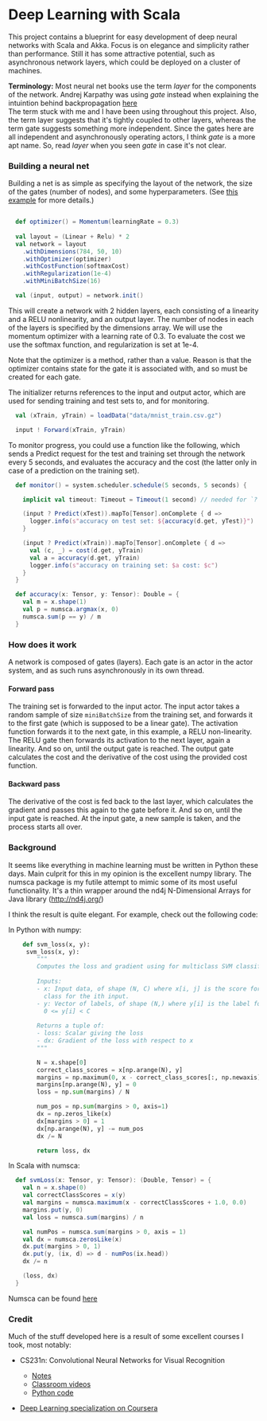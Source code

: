 
# Deep Learning with Scala

This project contains a blueprint for easy development of deep neural networks with Scala and Akka.
Focus is on elegance and simplicity rather than performance. 
Still it has some attractive potential, such as asynchronous network layers, which could be deployed on a cluster of machines.

**Terminology:** Most neural net books use the term _layer_ for the components of the network. 
Andrej Karpathy was using _gate_ instead when explaining the intuintion behind backpropagation [here](http://cs231n.github.io/optimization-2/#intuitive)  
The term stuck with me and I have been using throughout this project. 
Also, the term layer suggests that it's tightly coupled to other layers, whereas the term gate suggests something more independent.
Since the gates here are all independent and asynchronously operating actors, I think _gate_ is a more apt name.
So, read _layer_ when you seen _gate_ in case it's not clear.


### Building a neural net
Building a net is as simple as specifying the layout of the network, 
the size of the gates (number of nodes), and some hyperparameters. 
(See [this example](https://github.com/koen-dejonghe/deep-learning-scala/blob/master/src/main/scala/botkop/nn/akka/MnistNetwork.scala) for more details.)

```scala

  def optimizer() = Momentum(learningRate = 0.3)
  
  val layout = (Linear + Relu) * 2
  val network = layout
    .withDimensions(784, 50, 10)
    .withOptimizer(optimizer)
    .withCostFunction(softmaxCost)
    .withRegularization(1e-4)
    .withMiniBatchSize(16)

  val (input, output) = network.init()

```

This will create a network with 2 hidden layers, each consisting of a linearity and a RELU nonlinearity, and an output layer.
The number of nodes in each of the layers is specified by the dimensions array. We will use the momentum optimizer with a learning rate of 0.3.
To evaluate the cost we use the softmax function, and regularization is set at 1e-4. 

Note that the optimizer is a method, rather than a value. 
Reason is that the optimizer contains state for the gate it is associated with, and so must be created for each gate.

The initializer returns references to the input and output actor, 
which are used for sending training and test sets to, and for monitoring.

```scala
  val (xTrain, yTrain) = loadData("data/mnist_train.csv.gz")

  input ! Forward(xTrain, yTrain)

```
To monitor progress, you could use a function like the following, 
which sends a Predict request for the test and training set through the network every 5 seconds,
and evaluates the accuracy and the cost (the latter only in case of a prediction on the training set).
```scala
  def monitor() = system.scheduler.schedule(5 seconds, 5 seconds) {

    implicit val timeout: Timeout = Timeout(1 second) // needed for `?`

    (input ? Predict(xTest)).mapTo[Tensor].onComplete { d =>
      logger.info(s"accuracy on test set: ${accuracy(d.get, yTest)}")
    }

    (input ? Predict(xTrain)).mapTo[Tensor].onComplete { d =>
      val (c, _) = cost(d.get, yTrain)
      val a = accuracy(d.get, yTrain)
      logger.info(s"accuracy on training set: $a cost: $c")
    }
  }

  def accuracy(x: Tensor, y: Tensor): Double = {
    val m = x.shape(1)
    val p = numsca.argmax(x, 0)
    numsca.sum(p == y) / m
  }
```

### How does it work
A network is composed of gates (layers). Each gate is an actor in the actor system, and as such runs asynchronously in its own thread.

#### Forward pass
The training set is forwarded to the input actor. The input actor takes a random sample of size `miniBatchSize` from the training set, 
and forwards it to the first gate (which is supposed to be a linear gate). 
The activation function forwards it to the next gate, in this example, a RELU non-linearity. 
The RELU gate then forwards its activation to the next layer, again a linearity. 
And so on, until the output gate is reached. 
The output gate calculates the cost and the derivative of the cost using the provided cost function.

#### Backward pass
The derivative of the cost is fed back to the last layer, which calculates the gradient and passes this again to the gate before it.
And so on, until the input gate is reached.
At the input gate, a new sample is taken, and the process starts all over.

### Background

It seems like everything in machine learning must be written in Python these days.
Main culprit for this in my opinion is the excellent numpy library.
The numsca package is my futile attempt to mimic some of its most useful functionality.
It's a thin wrapper around the nd4j N-Dimensional Arrays for Java library (http://nd4j.org/)

I think the result is quite elegant.
For example, check out the following code:

In Python with numpy:

```python
    def svm_loss(x, y):
     svm_loss(x, y):
        """
        Computes the loss and gradient using for multiclass SVM classification.
    
        Inputs:
        - x: Input data, of shape (N, C) where x[i, j] is the score for the jth
          class for the ith input.
        - y: Vector of labels, of shape (N,) where y[i] is the label for x[i] and
          0 <= y[i] < C
    
        Returns a tuple of:
        - loss: Scalar giving the loss
        - dx: Gradient of the loss with respect to x
        """

        N = x.shape[0]
        correct_class_scores = x[np.arange(N), y]
        margins = np.maximum(0, x - correct_class_scores[:, np.newaxis] + 1.0)
        margins[np.arange(N), y] = 0
        loss = np.sum(margins) / N

        num_pos = np.sum(margins > 0, axis=1)
        dx = np.zeros_like(x)
        dx[margins > 0] = 1
        dx[np.arange(N), y] -= num_pos
        dx /= N

        return loss, dx
```

In Scala with numsca:


```scala
  def svmLoss(x: Tensor, y: Tensor): (Double, Tensor) = {
    val n = x.shape(0)
    val correctClassScores = x(y)
    val margins = numsca.maximum(x - correctClassScores + 1.0, 0.0)
    margins.put(y, 0)
    val loss = numsca.sum(margins) / n

    val numPos = numsca.sum(margins > 0, axis = 1)
    val dx = numsca.zerosLike(x)
    dx.put(margins > 0, 1)
    dx.put(y, (ix, d) => d - numPos(ix.head))
    dx /= n

    (loss, dx)
  }
```

Numsca can be found [here]( https://github.com/koen-dejonghe/deep-learning-scala/tree/master/src/main/scala/numsca )

### Credit
Much of the stuff developed here is a result of some excellent courses I took, most notably: 

- CS231n: Convolutional Neural Networks for Visual Recognition
  - [Notes](http://cs231n.github.io/)
  - [Classroom videos](https://www.youtube.com/playlist?list=PL70hhrN6k0-CmnEhCnZLVP_0d9XH3edXW)
  - [Python code](https://github.com/koen-dejonghe/cs231n)

- [Deep Learning specialization on Coursera](https://www.coursera.org/specializations/deep-learning)

